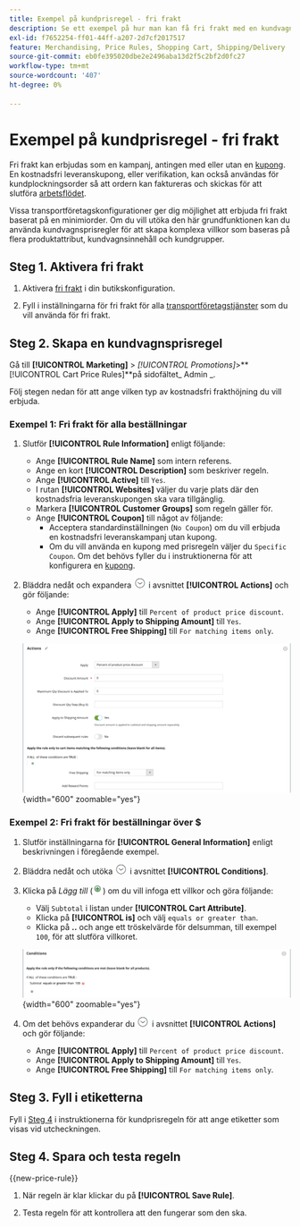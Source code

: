 ```yaml
---
title: Exempel på kundprisregel - fri frakt
description: Se ett exempel på hur man kan få fri frakt med en kundvagnsregel.
exl-id: f7652254-ff01-44ff-a207-2d7cf2017517
feature: Merchandising, Price Rules, Shopping Cart, Shipping/Delivery
source-git-commit: eb0fe395020dbe2e2496aba13d2f5c2bf2d0fc27
workflow-type: tm+mt
source-wordcount: '407'
ht-degree: 0%

---
```


# Exempel på kundprisregel - fri frakt

Fri frakt kan erbjudas som en kampanj, antingen med eller utan en [kupong](price-rules-cart-coupon.md). En kostnadsfri leveranskupong, eller verifikation, kan också användas för kundplockningsorder så att ordern kan faktureras och skickas för att slutföra [arbetsflödet](../stores-purchase/order-processing.md#order-workflow-and-processing).

Vissa transportföretagskonfigurationer ger dig möjlighet att erbjuda fri frakt baserat på en minimiorder. Om du vill utöka den här grundfunktionen kan du använda kundvagnsprisregler för att skapa komplexa villkor som baseras på flera produktattribut, kundvagnsinnehåll och kundgrupper.

## Steg 1. Aktivera fri frakt

1. Aktivera [fri frakt](../stores-purchase/shipping-free.md) i din butikskonfiguration.

1. Fyll i inställningarna för fri frakt för alla [transportföretagstjänster](../stores-purchase/carriers.md) som du vill använda för fri frakt.

## Steg 2. Skapa en kundvagnsprisregel

Gå till **[!UICONTROL Marketing]** > _[!UICONTROL Promotions]_>**[!UICONTROL Cart Price Rules]**på sidofältet_ Admin _.

Följ stegen nedan för att ange vilken typ av kostnadsfri frakthöjning du vill erbjuda.

### Exempel 1: Fri frakt för alla beställningar

1. Slutför **[!UICONTROL Rule Information]** enligt följande:

   - Ange **[!UICONTROL Rule Name]** som intern referens.
   - Ange en kort **[!UICONTROL Description]** som beskriver regeln.
   - Ange **[!UICONTROL Active]** till `Yes`.
   - I rutan **[!UICONTROL Websites]** väljer du varje plats där den kostnadsfria leveranskupongen ska vara tillgänglig.
   - Markera **[!UICONTROL Customer Groups]** som regeln gäller för.
   - Ange **[!UICONTROL Coupon]** till något av följande:
      - Acceptera standardinställningen (`No Coupon`) om du vill erbjuda en kostnadsfri leveranskampanj utan kupong.
      - Om du vill använda en kupong med prisregeln väljer du `Specific Coupon`. Om det behövs fyller du i instruktionerna för att konfigurera en [kupong](price-rules-cart-coupon.md).

1. Bläddra nedåt och expandera ![Expansionsväljaren](../assets/icon-display-expand.png) i avsnittet **[!UICONTROL Actions]** och gör följande:

   - Ange **[!UICONTROL Apply]** till `Percent of product price discount`.
   - Ange **[!UICONTROL Apply to Shipping Amount]** till `Yes`.
   - Ange **[!UICONTROL Free Shipping]** till `For matching items only`.

   ![Kundprisregel - åtgärder för fri frakt](./assets/free-shipping-actions.png){width="600" zoomable="yes"}

### Exempel 2: Fri frakt för beställningar över $

1. Slutför inställningarna för **[!UICONTROL General Information]** enligt beskrivningen i föregående exempel.

1. Bläddra nedåt och utöka ![Expansionsväljaren](../assets/icon-display-expand.png) i avsnittet **[!UICONTROL Conditions]**.

1. Klicka på _Lägg till_ (![Lägg till ikon](../assets/icon-add-green-circle.png)) om du vill infoga ett villkor och göra följande:

   - Välj `Subtotal` i listan under **[!UICONTROL Cart Attribute]**.
   - Klicka på **[!UICONTROL is]** och välj `equals or greater than`.
   - Klicka på **..** och ange ett tröskelvärde för delsumman, till exempel `100`, för att slutföra villkoret.

   ![Kundprisregel - villkor](./assets/free-shipping-condition1.png){width="600" zoomable="yes"}

1. Om det behövs expanderar du ![Expansionsväljaren](../assets/icon-display-expand.png) i avsnittet **[!UICONTROL Actions]** och gör följande:

   - Ange **[!UICONTROL Apply]** till `Percent of product price discount`.
   - Ange **[!UICONTROL Apply to Shipping Amount]** till `Yes`.
   - Ange **[!UICONTROL Free Shipping]** till `For matching items only`.

## Steg 3. Fyll i etiketterna

Fyll i [Steg 4](price-rules-cart.md) i instruktionerna för kundprisregeln för att ange etiketter som visas vid utcheckningen.

## Steg 4. Spara och testa regeln

{{new-price-rule}}

1. När regeln är klar klickar du på **[!UICONTROL Save Rule]**.

1. Testa regeln för att kontrollera att den fungerar som den ska.
